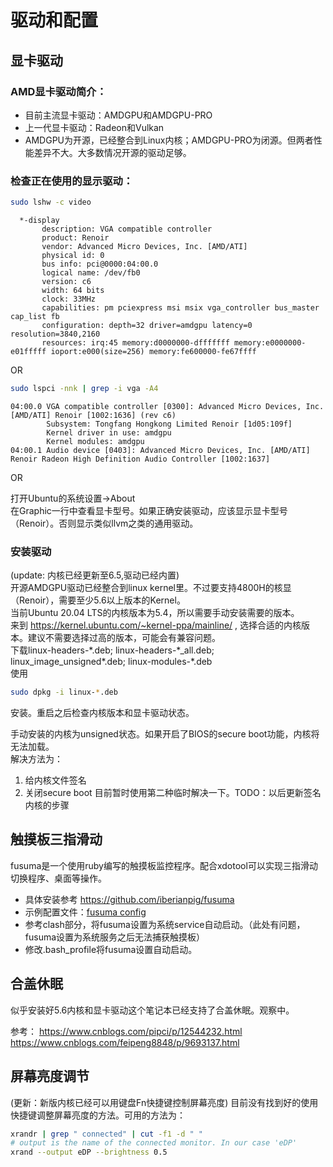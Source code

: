 驱动和配置
=======

显卡驱动
-------
### AMD显卡驱动简介：
- 目前主流显卡驱动：AMDGPU和AMDGPU-PRO
- 上一代显卡驱动：Radeon和Vulkan
- AMDGPU为开源，已经整合到Linux内核；AMDGPU-PRO为闭源。但两者性能差异不大。大多数情况开源的驱动足够。

### 检查正在使用的显示驱动：
```sh
sudo lshw -c video
```
```
  *-display                 
       description: VGA compatible controller
       product: Renoir
       vendor: Advanced Micro Devices, Inc. [AMD/ATI]
       physical id: 0
       bus info: pci@0000:04:00.0
       logical name: /dev/fb0
       version: c6
       width: 64 bits
       clock: 33MHz
       capabilities: pm pciexpress msi msix vga_controller bus_master cap_list fb
       configuration: depth=32 driver=amdgpu latency=0 resolution=3840,2160
       resources: irq:45 memory:d0000000-dfffffff memory:e0000000-e01fffff ioport:e000(size=256) memory:fe600000-fe67ffff
```

OR

```sh
sudo lspci -nnk | grep -i vga -A4
```
```
04:00.0 VGA compatible controller [0300]: Advanced Micro Devices, Inc. [AMD/ATI] Renoir [1002:1636] (rev c6)
        Subsystem: Tongfang Hongkong Limited Renoir [1d05:109f]
        Kernel driver in use: amdgpu
        Kernel modules: amdgpu
04:00.1 Audio device [0403]: Advanced Micro Devices, Inc. [AMD/ATI] Renoir Radeon High Definition Audio Controller [1002:1637]
```

OR

打开Ubuntu的系统设置->About  
在Graphic一行中查看显卡型号。如果正确安装驱动，应该显示显卡型号（Renoir）。否则显示类似llvm之类的通用驱动。  



### 安装驱动
(update: 内核已经更新至6.5,驱动已经内置)  
开源AMDGPU驱动已经整合到linux kernel里。不过要支持4800H的核显（Renoir），需要至少5.6以上版本的Kernel。  
当前Ubuntu 20.04 LTS的内核版本为5.4，所以需要手动安装需要的版本。  
来到 https://kernel.ubuntu.com/~kernel-ppa/mainline/ , 选择合适的内核版本。建议不需要选择过高的版本，可能会有兼容问题。  
下载linux-headers-\*.deb; linux-headers-\*_all.deb; linux_image_unsigned*.deb; linux-modules-*.deb  
使用
```sh
sudo dpkg -i linux-*.deb
```
安装。重启之后检查内核版本和显卡驱动状态。

手动安装的内核为unsigned状态。如果开启了BIOS的secure boot功能，内核将无法加载。  
解决方法为：
1. 给内核文件签名
2. 关闭secure boot
目前暂时使用第二种临时解决一下。TODO：以后更新签名内核的步骤



触摸板三指滑动
-------
fusuma是一个使用ruby编写的触摸板监控程序。配合xdotool可以实现三指滑动切换程序、桌面等操作。  
- 具体安装参考 https://github.com/iberianpig/fusuma  
- 示例配置文件：[fusuma config](fusuma.config.yml)
- 参考clash部分，将fusuma设置为系统service自动启动。（此处有问题，fusuma设置为系统服务之后无法捕获触摸板）
- 修改.bash_profile将fusuma设置自动启动。



合盖休眠
-------
似乎安装好5.6内核和显卡驱动这个笔记本已经支持了合盖休眠。观察中。

参考： https://www.cnblogs.com/pipci/p/12544232.html  
https://www.cnblogs.com/feipeng8848/p/9693137.html



屏幕亮度调节
-------
(更新：新版内核已经可以用键盘Fn快捷键控制屏幕亮度)
目前没有找到好的使用快捷键调整屏幕亮度的方法。可用的方法为：
```sh
xrandr | grep " connected" | cut -f1 -d " "
# output is the name of the connected monitor. In our case 'eDP'
xrand --output eDP --brightness 0.5
```
